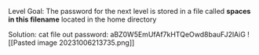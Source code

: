 Level Goal: 
The password for the next level is stored in a file called **spaces in this filename** located in the home directory

Solution:
cat file out
password: aBZ0W5EmUfAf7kHTQeOwd8bauFJ2lAiG
![[Pasted image 20231006213735.png]]